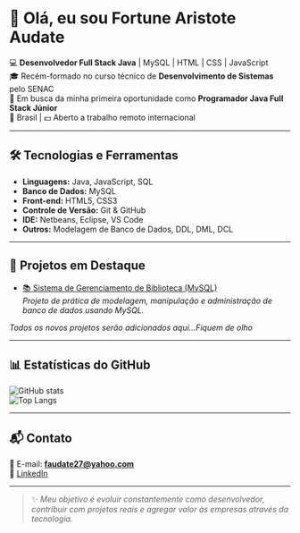 # 👋 Olá, eu sou Fortune Aristote Audate

💻 **Desenvolvedor Full Stack Java** | MySQL | HTML | CSS | JavaScript  
🎓 Recém-formado no curso técnico de **Desenvolvimento de Sistemas** pelo SENAC  
🚀 Em busca da minha primeira oportunidade como **Programador Java Full Stack Júnior**  
📍 Brasil | 💵 Aberto a trabalho remoto internacional

---

## 🛠 Tecnologias e Ferramentas
- **Linguagens:** Java, JavaScript, SQL
- **Banco de Dados:** MySQL
- **Front-end:** HTML5, CSS3
- **Controle de Versão:** Git & GitHub
- **IDE:** Netbeans, Eclipse, VS Code
- **Outros:** Modelagem de Banco de Dados, DDL, DML, DCL

---

## 📌 Projetos em Destaque
- [📚 Sistema de Gerenciamento de Biblioteca (MySQL)](https://github.com/Fortune0599/Mysql-biblioteca)  
  *Projeto de prática de modelagem, manipulação e administração de banco de dados usando MySQL.*
  
*Todos os novos projetos serão adicionados aqui...Fiquem de olho*

---

## 📊 Estatísticas do GitHub
![GitHub stats](https://github-readme-stats.vercel.app/api?username=Fortune0599&show_icons=true&theme=dracula)  
![Top Langs](https://github-readme-stats.vercel.app/api/top-langs/?username=Fortune0599&layout=compact&theme=dracula)

---

## 📬 Contato
📧 E-mail: **faudate27@yahoo.com**  
💼 [LinkedIn](www.linkedin.com/in/fortune-aristote-audate-8697572aa)  

---

> ✨ *Meu objetivo é evoluir constantemente como desenvolvedor, contribuir com projetos reais e agregar valor às empresas através da tecnologia.*
